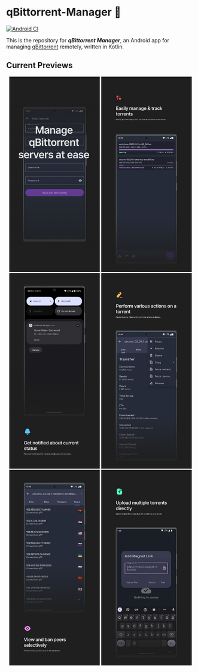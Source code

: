 # qBittorrent-Manager 🚧

[![Android CI](https://github.com/Yash-Garg/qBittorrent-Manager/actions/workflows/pr_ci.yml/badge.svg?branch=develop)](https://github.com/Yash-Garg/qBittorrent-Manager/actions/workflows/pr_ci.yml)

This is the repository for **_qBittorrent Manager_**, an Android app for managing [qBittorrent](http://www.qbittorrent.org/) remotely, written in Kotlin.

## Current Previews

<p align="center">
  <img width="48%" src="art/screen-1.png">
  <img width="48%" src="art/screen-2.png">
  <img width="48%" src="art/screen-3.png">
  <img width="48%" src="art/screen-4.png">
  <img width="48%" src="art/screen-5.png">
  <img width="48%" src="art/screen-6.png">
</p>
